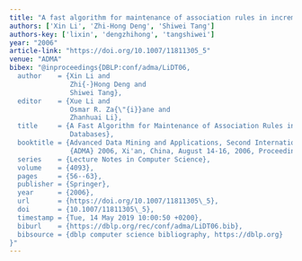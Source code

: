 ```yaml
---
title: "A fast algorithm for maintenance of association rules in incremental databases"
authors: ['Xin Li', 'Zhi-Hong Deng', 'Shiwei Tang']
authors-key: ['lixin', 'dengzhihong', 'tangshiwei']
year: "2006"
article-link: "https://doi.org/10.1007/11811305_5"
venue: "ADMA"
bibex: "@inproceedings{DBLP:conf/adma/LiDT06,
  author    = {Xin Li and
               Zhi{-}Hong Deng and
               Shiwei Tang},
  editor    = {Xue Li and
               Osmar R. Za{\"{i}}ane and
               Zhanhuai Li},
  title     = {A Fast Algorithm for Maintenance of Association Rules in Incremental
               Databases},
  booktitle = {Advanced Data Mining and Applications, Second International Conference,
               {ADMA} 2006, Xi'an, China, August 14-16, 2006, Proceedings},
  series    = {Lecture Notes in Computer Science},
  volume    = {4093},
  pages     = {56--63},
  publisher = {Springer},
  year      = {2006},
  url       = {https://doi.org/10.1007/11811305\_5},
  doi       = {10.1007/11811305\_5},
  timestamp = {Tue, 14 May 2019 10:00:50 +0200},
  biburl    = {https://dblp.org/rec/conf/adma/LiDT06.bib},
  bibsource = {dblp computer science bibliography, https://dblp.org}
}"
---
```

